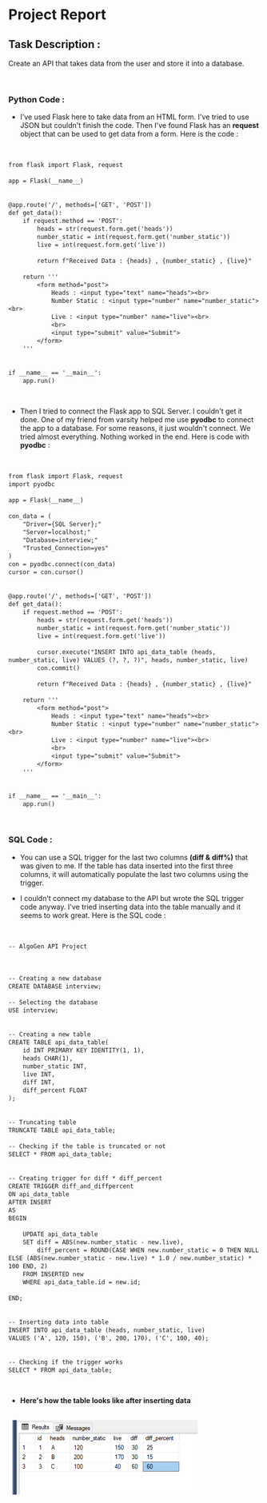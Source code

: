 # Project Report


## Task Description :
Create an API that takes data from the user and store it into a database.

<br>

### Python Code :

- I've used Flask here to take data from an HTML form. I've tried to use JSON but couldn't finish the code. Then I've found Flask has an **request** object that can be used to get data from a form. Here is the code :

<br>

```
from flask import Flask, request

app = Flask(__name__)


@app.route('/', methods=['GET', 'POST'])
def get_data():
    if request.method == 'POST':
        heads = str(request.form.get('heads'))
        number_static = int(request.form.get('number_static'))
        live = int(request.form.get('live'))

        return f"Received Data : {heads} , {number_static} , {live}"

    return '''
        <form method="post">
            Heads : <input type="text" name="heads"><br>
            Number Static : <input type="number" name="number_static"><br>
            Live : <input type="number" name="live"><br>
            <br>
            <input type="submit" value="Submit">
        </form>
    '''


if __name__ == '__main__':
    app.run()
```

<br>

- Then I tried to connect the Flask app to SQL Server. I couldn't get it done. One of my friend from varsity helped me use **pyodbc** to connect the app to a database. For some reasons, it just wouldn't connect. We tried almost everything. Nothing worked in the end. Here is code with **pyodbc** :

<br>

```
from flask import Flask, request
import pyodbc

app = Flask(__name__)

con_data = (
    "Driver={SQL Server};"
    "Server=localhost;"
    "Database=interview;"
    "Trusted_Connection=yes"
)
con = pyodbc.connect(con_data)
cursor = con.cursor()


@app.route('/', methods=['GET', 'POST'])
def get_data():
    if request.method == 'POST':
        heads = str(request.form.get('heads'))
        number_static = int(request.form.get('number_static'))
        live = int(request.form.get('live'))

        cursor.execute("INSERT INTO api_data_table (heads, number_static, live) VALUES (?, ?, ?)", heads, number_static, live)
        con.commit()

        return f"Received Data : {heads} , {number_static} , {live}"

    return '''
        <form method="post">
            Heads : <input type="text" name="heads"><br>
            Number Static : <input type="number" name="number_static"><br>
            Live : <input type="number" name="live"><br>
            <br>
            <input type="submit" value="Submit">
        </form>
    '''


if __name__ == '__main__':
    app.run()
```

<br>

### SQL Code :

- You can use a SQL trigger for the last two columns **(diff & diff%)** that was given to me. If the table has data inserted into the first three columns, it will automatically populate the last two columns using the trigger. 

- I couldn't connect my database to the API but wrote the SQL trigger code anyway. I've tried inserting data into the table manually and it seems to work great. Here is the SQL code :

<br>

```
-- AlgoGen API Project



-- Creating a new database
CREATE DATABASE interview;

-- Selecting the database
USE interview;


-- Creating a new table 
CREATE TABLE api_data_table(
    id INT PRIMARY KEY IDENTITY(1, 1),
	heads CHAR(1),
	number_static INT,
	live INT,
	diff INT,
	diff_percent FLOAT
);


-- Truncating table
TRUNCATE TABLE api_data_table;

-- Checking if the table is truncated or not
SELECT * FROM api_data_table;


-- Creating trigger for diff * diff_percent
CREATE TRIGGER diff_and_diffpercent
ON api_data_table
AFTER INSERT
AS
BEGIN
    
    UPDATE api_data_table
    SET diff = ABS(new.number_static - new.live),
        diff_percent = ROUND(CASE WHEN new.number_static = 0 THEN NULL ELSE (ABS(new.number_static - new.live) * 1.0 / new.number_static) * 100 END, 2)
    FROM INSERTED new
    WHERE api_data_table.id = new.id;
    
END;


-- Inserting data into table
INSERT INTO api_data_table (heads, number_static, live)
VALUES ('A', 120, 150), ('B', 200, 170), ('C', 100, 40);


-- Checking if the trigger works
SELECT * FROM api_data_table;
```

<br>

- **Here's how the table looks like after inserting data**

<br>

<img src="https://github.com/HasibulHayat/Projects/blob/main/14.%20AlgoGen%20API%20Project/Codes/SQLQuery2.sql%20-%20DESKTOP-HASIB_SQLEXPRESS.interview%20(DESKTOP-HASIB_User%20(69))_%20-%20Microsoft%20SQL%20Server%20Management%20Studio%2010_21_2023%208_40_22%20PM.png">
